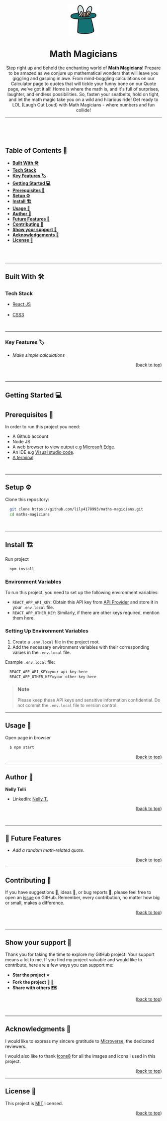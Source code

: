 <a name="readme-top"></a>

<div align="center">
  
  ![logo100](./logo100.png)
# **Math Magicians**

Step right up and behold the enchanting world of **Math Magicians**! Prepare to be amazed as we conjure up mathematical wonders that will leave you giggling and gasping in awe. From mind-boggling calculations on our Calculator page to quotes that will tickle your funny bone on our Quote page, we've got it all! Home is where the math is, and it's full of surprises, laughter, and endless possibilities. So, fasten your seatbelts, hold on tight, and let the math magic take you on a wild and hilarious ride! Get ready to LOL (Laugh Out Loud) with Math Magicians - where numbers and fun collide!

---

  <br/>
  <br/>
  <br/>
</div>

<!-- TABLE OF CONTENTS -->

## <b>Table of Contents 📗

- [Built With 🛠](#built-with)
- [Tech Stack](#tech-stack)
- [Key Features 🏷️](#key-features)
- [Getting Started 💻](#getting-started)
- [Prerequisites 🧱](#prerequisites)
- [Setup ⚙️](#setup)
- [Install 🏗️](#install)
- [Usage 📂](#usage)
- [Author 👤](#author)
- [Future Features 🔭](#future-features)
- [Contributing 🤝](#contributing)
- [Show your support 🌟](#support)
- [Acknowledgements 🙏](#acknowledgements)
- [License 📝](#license)
  </b><br><br><br><br>

---

<!-- BUILT WITH -->

## **Built With 🛠**<a name="built-with"></a><br>

### Tech Stack <a name="tech-stack"></a>

  <ul>
    <li><a href="https://reactnative.dev/">React JS</a></li><br>
    <li><a href="https://webpack.js.org">CSS3</a></li>
  </ul>

<br>

---

<!-- KEY FEATURES -->

### **Key Features 🏷️** <a name="key-features"></a>

- _Make simple calculations_

<p align="right">(<a href="#readme-top">back to top</a>)</p>
<br>

---

<!-- GETTING STARTED -->

## Getting Started 💻<a name="getting-started"></a>

<!-- PREREQUISITIES -->

## **Prerequisites 🧱**<a name="prerequisites"></a>

In order to run this project you need:

- A Github account
- Node JS
- A web browser to view output e.g [Microsoft Edge](https://www.microsoft.com/en-us/edge).
- An IDE e.g [Visual studio code](https://code.visualstudio.com/).
- [A terminal](https://code.visualstudio.com/docs/terminal/basics).

<br>

---

<!-- SETUP -->

## **Setup ⚙️**<a name="setup"></a>

Clone this repository:<br>

```sh
  git clone https://github.com/lily4178993/maths-magicians.git
  cd maths-magicians

```

<br>

---

<!-- INSTALL -->

## **Install 🏗️**<a name="install"></a>

Run project

```sh
  npm install
```

### Environment Variables

To run this project, you need to set up the following environment variables:

- `REACT_APP_API_KEY`: Obtain this API key from [API Provider](https://api-ninjas.com/api/quotes) and store it in your `.env.local` file.
- `REACT_APP_OTHER_KEY`: Similarly, if there are other keys required, mention them here.

### Setting Up Environment Variables

1. Create a `.env.local` file in the project root.
2. Add the necessary environment variables with their corresponding values in the `.env.local` file.

Example `.env.local` file:
```
  REACT_APP_API_KEY=your-api-key-here
  REACT_APP_OTHER_KEY=your-other-key-here
```


> ### Note
> Please keep these API keys and sensitive information confidential. Do not commit the `.env.local` file to version control.

---

<!-- USAGE -->

## **Usage 📂**<a name="usage"></a>

Open page in browser

```sh
  $ npm start
```

<p align="right">(<a href="#readme-top">back to top</a>)</p>

---

<!-- AUTHOR -->

## **Author 👤**<a name="author"></a>

**Nelly Telli**

- LinkedIn: [Nelly T.](https://www.linkedin.com/in/nelly-t-330414266/)

<p align="right">(<a href="#readme-top">back to top</a>)</p>

<br>

---

## 🔭 Future Features <a name="future-features"></a>

- _Add a random math-related quote._

<p align="right">(<a href="#readme-top">back to top</a>)</p>

---

<!-- CONTRIBUTING -->

## **Contributing 🤝**<a name="contributing"></a>

If you have suggestions 📝, ideas 🤔, or bug reports 🐛, please feel free to open an [issue](https://github.com/lily4178993/maths-magicians/issues) on GitHub.
Remember, every contribution, no matter how big or small, makes a difference.

<p align="right">(<a href="#readme-top">back to top</a>)</p>

<br>

---

<!-- SUPPORT -->

## **Show your support 🌟**<a name="support"></a>

Thank you for taking the time to explore my GitHub project! Your support means a lot to me. If you find my project valuable and would like to contribute, here are a few ways you can support me:

- **Star the project ⭐️**
- **Fork the project 🍴 🎣**
- **Share with others 🗺️**

<p align="right">(<a href="#readme-top">back to top</a>)</p>

<br>

---

<!-- ACKNOWLEDGEMENTS -->

## **Acknowledgments 🙏**<a name="acknowledgements"></a>

I would like to express my sincere gratitude to [Microverse](https://github.com/microverseinc), the dedicated reviewers.

I would also like to thank <a target="_blank" href="https://icons8.com">Icons8</a> for all the images and icons I used in this project.

<p align="right">(<a href="#readme-top">back to top</a>)</p>

---

<!-- LICENCE -->

## <b>License 📝</b><a name="license"></a>

This project is [MIT](./LICENSE) licensed.

<p align="right">(<a href="#readme-top">back to top</a>)</p>

